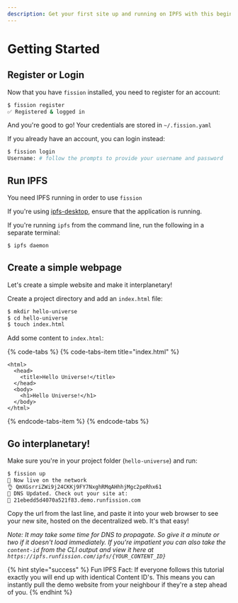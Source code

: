 ```yaml
---
description: Get your first site up and running on IPFS with this beginner-friendly guide
---
```


# Getting Started

## Register or Login

Now that you have `fission` installed, you need to register for an account:

```bash
$ fission register
✅ Registered & logged in
```

And you're good to go! Your credentials are stored in `~/.fission.yaml` 

If you already have an account, you can login instead:

```bash
$ fission login
Username: # follow the prompts to provide your username and password
```

## Run IPFS

You need IPFS running in order to use `fission` 

If you're using [ipfs-desktop](https://github.com/ipfs-shipyard/ipfs-desktop), ensure that the application is running.

If you're running `ipfs` from the command line, run the following in a separate terminal:

```bash
$ ipfs daemon
```

## Create a simple webpage

Let's create a simple website and make it interplanetary!

Create a project directory and add an `index.html` file:

```bash
$ mkdir hello-universe
$ cd hello-universe
$ touch index.html
```

Add some content to `index.html`:

{% code-tabs %}
{% code-tabs-item title="index.html" %}
```markup
<html>
  <head>
    <title>Hello Universe!</title>
  </head>
  <body>
    <h1>Hello Universe!</h1>
  </body>
</html>
```
{% endcode-tabs-item %}
{% endcode-tabs %}

## Go interplanetary!

Make sure you're in your project folder \(`hello-universe`\) and run:

```bash
$ fission up
🚀 Now live on the network
👌 QmXGsrriZWi9j24CKKj9FY7NxghRMqAHhhjMgc2peRhx61
📝 DNS Updated. Check out your site at:
🔗 21ebedd5d4070a521f83.demo.runfission.com
```

Copy the url from the last line, and paste it into your web browser to see your new site, hosted on the decentralized web. It's that easy!

_Note: It may take some time for DNS to propagate. So give it a minute or two if it doesn't load immediately. If you're impatient you can also take the `content-id` from the CLI output and view it here at `https://ipfs.runfission.com/ipfs/{YOUR_CONTENT_ID}`_

{% hint style="success" %}
Fun IPFS Fact: If everyone follows this tutorial exactly you will end up with identical Content ID's. This means you can instantly pull the demo website from your neighbour if they're a step ahead of you.
{% endhint %}

